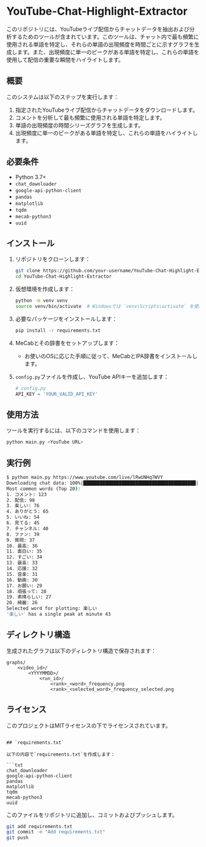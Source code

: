 # YouTube-Chat-Highlight-Extractor

このリポジトリには、YouTubeライブ配信からチャットデータを抽出および分析するためのツールが含まれています。このツールは、チャット内で最も頻繁に使用される単語を特定し、それらの単語の出現頻度を時間ごとに示すグラフを生成します。また、出現頻度に単一のピークがある単語を特定し、これらの単語を使用して配信の重要な瞬間をハイライトします。

## 概要

このシステムは以下のステップを実行します：
1. 指定されたYouTubeライブ配信からチャットデータをダウンロードします。
2. コメントを分析して最も頻繁に使用される単語を特定します。
3. 単語の出現頻度の時間シリーズグラフを生成します。
4. 出現頻度に単一のピークがある単語を特定し、これらの単語をハイライトします。

## 必要条件

- Python 3.7+
- `chat_downloader`
- `google-api-python-client`
- `pandas`
- `matplotlib`
- `tqdm`
- `mecab-python3`
- `uuid`

## インストール

1. リポジトリをクローンします：
    ```sh
    git clone https://github.com/your-username/YouTube-Chat-Highlight-Extractor.git
    cd YouTube-Chat-Highlight-Extractor
    ```

2. 仮想環境を作成します：
    ```sh
    python -m venv venv
    source venv/bin/activate  # Windowsでは `venv\Scripts\activate` を使用
    ```

3. 必要なパッケージをインストールします：
    ```sh
    pip install -r requirements.txt
    ```

4. MeCabとその辞書をセットアップします：
    - お使いのOSに応じた手順に従って、MeCabとIPA辞書をインストールします。

5. `config.py`ファイルを作成し、YouTube APIキーを追加します：
    ```python
    # config.py
    API_KEY = 'YOUR_VALID_API_KEY'
    ```

## 使用方法

ツールを実行するには、以下のコマンドを使用します：
```sh
python main.py <YouTube URL>
```

## 実行例

```sh
$ python main.py https://www.youtube.com/live/lRwUNHq7WVY
Downloading chat data: 100%|█████████████████████████████████████████| 1000/1000 [00:10<00:00, 100.00message/s]
Most common words (Top 20):
1. コメント: 123
2. 配信: 98
3. 楽しい: 76
4. ありがとう: 65
5. いいね: 54
6. 見てる: 45
7. チャンネル: 40
8. ファン: 39
9. 質問: 37
10. 最高: 36
11. 面白い: 35
12. すごい: 34
13. 最高: 33
14. 応援: 32
15. 音楽: 31
16. 動画: 30
17. お願い: 29
18. 頑張って: 28
19. 素晴らしい: 27
20. 綺麗: 26
Selected word for plotting: 楽しい
'楽しい' has a single peak at minute 43
```

## ディレクトリ構造

生成されたグラフは以下のディレクトリ構造で保存されます：
```
graphs/
    <video_id>/
        <YYYYMMDD>/
            <run_id>/
                <rank>_<word>_frequency.png
                <rank>_<selected_word>_frequency_selected.png
```

## ライセンス

このプロジェクトはMITライセンスの下でライセンスされています。
```

## `requirements.txt`

以下の内容で`requirements.txt`を作成します：

```txt
chat_downloader
google-api-python-client
pandas
matplotlib
tqdm
mecab-python3
uuid
```

このファイルをリポジトリに追加し、コミットおよびプッシュします。

```sh
git add requirements.txt
git commit -m "Add requirements.txt"
git push
```
